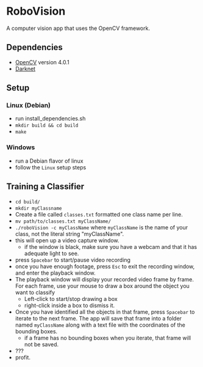 # RoboVision

A computer vision app that uses the OpenCV framework.

## Dependencies

* [OpenCV](https://github.com/opencv/opencv) version 4.0.1
* [Darknet](https://pjreddie.com/darknet/)

## Setup

### Linux (Debian)

* run install_dependencies.sh
* `mkdir build && cd build`
* `make`

### Windows

* run a Debian flavor of linux
* follow the `Linux` setup steps

## Training a Classifier

* `cd build/`
* `mkdir myClassname`
* Create a file called `classes.txt` formatted one class name per line.
* `mv path/to/classes.txt myClassName/`
* `./roboVision -c myClassName` where `myClassName` is the name of your class, not the literal string "myClassName".
* this will open up a video capture window.
  * if the window is black, make sure you have a webcam and that it has adequate light to see.
* press `Spacebar` to start/pause video recording
* once you have enough footage, press `Esc` to exit the recording window, and enter the playback window.
* The playback window will display your recorded video frame by frame. For each frame, use your mouse to draw a box around the object you want to classify
  * Left-click to start/stop drawing a box
  * right-click inside a box to dismiss it.
* Once you have identified all the objects in that frame, press `Spacebar` to iterate to the next frame. The app will save that frame into a folder named `myClassName` along with a text file with the coordinates of the bounding boxes.
  * if a frame has no bounding boxes when you iterate, that frame will not be saved.
* ???
* profit.
